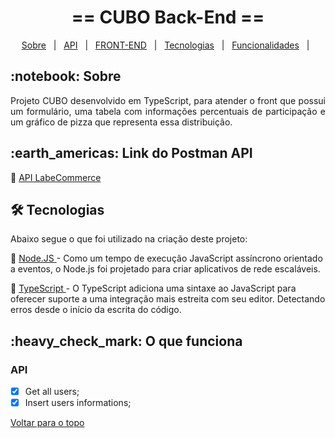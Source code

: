 <!-- PROJECT TITLE -->
<h1 align='center'id="top">  == CUBO Back-End ==  </h1>


<!-- PROJECT MENU -->
<p align="center">
  <a href="#sobre">Sobre</a> &#xa0; | &#xa0; 
  <a href="#api">API</a> &#xa0; | &#xa0;
  <a href="#front">FRONT-END</a> &#xa0; | &#xa0;
  <a href="#tecnologias">Tecnologias</a> &#xa0; | &#xa0;
  <a href="#funciona">Funcionalidades</a> &#xa0; | &#xa0;  
</p>



<!-- PROJECT SOBRE -->
<h2 id="sobre">:notebook: Sobre </h2>
<p align="justify">Projeto CUBO desenvolvido em TypeScript, para atender o front que possui um formulário, uma tabela com informações percentuais de participação e um gráfico de pizza que representa essa distribuição.</p>


<!-- PROJECT POSTMAN -->
<h2 id="api">:earth_americas: Link do Postman API </h2>
<p>🔗 <a href="https://documenter.getpostman.com/view/17588210/UVeMGi6P" target="_blank"> API LabeCommerce </a>  </p>
<!-- <a href="https://documenter.getpostman.com/view/17588210/UVeMGi6P" onclick="return ! window.open(this.href);"> Open in a new window</a> -->


<!-- PROJECT TECHNOLOGIES -->
<h2 id="tecnologias"> 🛠 Tecnologias </h2>

Abaixo segue o que foi utilizado na criação deste projeto:

<p>🔗 <a href="https://nodejs.org/en/" target="_blank"> Node.JS </a> - Como um tempo de execução JavaScript assíncrono orientado a eventos, o Node.js foi projetado para criar aplicativos de rede escaláveis. </p>
<p>🔗 <a href="https://www.typescriptlang.org/" target="_blank"> TypeScript <a/> - O TypeScript adiciona uma sintaxe ao JavaScript para oferecer suporte a uma integração mais estreita com seu editor. Detectando erros desde o início da escrita do código.</p>
<!-- PROJECT IT WORKS-->
<h2 id="funciona">:heavy_check_mark: O que funciona</h2>


###  API
- [x] Get all users;
- [x] Insert users informations;
  
<a href="#top">Voltar para o topo</a>

